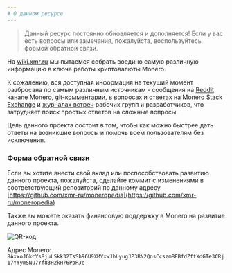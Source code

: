 ```yaml
---
# О данном ресурсе
---
```


> Данный ресурс постоянно обновляется и дополняется! Если у вас есть вопросы или замечания, пожалуйста, воспользуйтесь формой обратной связи.

На [wiki.xmr.ru](wiki.xmr.ru) мы пытаемся собрать воедино самую различную информацию в ключе работы криптовалюты Monero.

К сожалению, вся доступная информация на текущий момент разбросана по самым различным источникам - сообщения на [Reddit канале Monero](https://www.reddit.com/r/Monero/), [git-комментарии](https://github.com/monero-project/monero/commits/master), в вопросах и ответах на [Monero Stack Exchange](https://monero.stackexchange.com/) и [журналах встреч](https://github.com/monero-project/meta/issues) рабочих групп и разработчиков, что затрудняет поиск простых ответов на сложные вопросы.

Цель данного проекта состоит в том, чтобы как можно быстрее дать ответы на возникшие вопросы и помочь всем пользователям без исключения.

### Форма обратной связи

Если вы хотите внести свой вклад или поспособствовать развитию данного проекта, пожалуйста, сделайте коммит с изменениями в соответствующий репозиторий по данному адресу  [https://github.com/xmr-ru/moneropedia](https://github.com/xmr-ru/moneropedia)

Также вы можете оказать финансовую поддержку в Monero на развитие данного проекта.

![QR-код:](https://wiki.xmr.ru/wiki-qr.jpg)

Адрес Monero: `8AxxoJGkcYs8juLSkk32TsSh96U9XMYxwJhLyugJP3RN2QnsCcszmBEBfdZftXdGTe3CRj17YYymSNu7Yf83H2kH76PoRJe`
